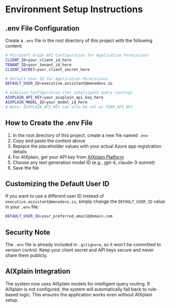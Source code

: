 # Environment Setup Instructions

## .env File Configuration

Create a `.env` file in the root directory of this project with the following content:

```bash
# Microsoft Graph API Configuration for Application Permissions
CLIENT_ID=your_client_id_here
TENANT_ID=your_tenant_id_here
CLIENT_SECRET=your_client_secret_here

# Default User ID for Application Permissions
DEFAULT_USER_ID=executive.assistant@menadevs.io

# AIXplain Configuration (for intelligent query routing)
AIXPLAIN_API_KEY=your_aixplain_api_key_here
AIXPLAIN_MODEL_ID=your_model_id_here
# Note: AIXPLAIN_API_KEY can also be set as TEAM_API_KEY
```

## How to Create the .env File

1. In the root directory of this project, create a new file named `.env`
2. Copy and paste the content above
3. Replace the placeholder values with your actual Azure app registration details
4. For AIXplain, get your API key from [AIXplain Platform](https://platform.aixplain.com/)
5. Choose any text generation model ID (e.g., gpt-4, claude-3-sonnet)
6. Save the file

## Customizing the Default User ID

If you want to use a different user ID instead of `executive.assistant@menadevs.io`, simply change the `DEFAULT_USER_ID` value in your `.env` file:

```bash
DEFAULT_USER_ID=your_preferred_email@domain.com
```

## Security Note

The `.env` file is already included in `.gitignore`, so it won't be committed to version control. Keep your client secret and API keys secure and never share them publicly.

## AIXplain Integration

The system now uses AIXplain models for intelligent query routing. If AIXplain is not configured, the system will automatically fall back to rule-based logic. This ensures the application works even without AIXplain setup.
